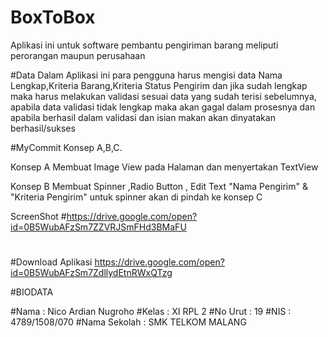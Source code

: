 # BoxToBox
Aplikasi ini untuk software pembantu pengiriman barang meliputi perorangan maupun perusahaan

#Data
Dalam Aplikasi ini para pengguna harus mengisi data Nama Lengkap,Kriteria Barang,Kriteria Status Pengirim dan jika sudah lengkap maka harus melakukan validasi sesuai data yang sudah terisi sebelumnya, apabila data validasi tidak lengkap maka akan gagal dalam prosesnya dan apabila berhasil dalam validasi dan isian makan akan dinyatakan berhasil/sukses



#MyCommit
Konsep A,B,C.

Konsep A
Membuat Image View pada Halaman dan menyertakan TextView

Konsep B
Membuat Spinner ,Radio Button , Edit Text "Nama Pengirim" & "Kriteria Pengirim"
untuk spinner akan di pindah ke konsep C

ScreenShot
#https://drive.google.com/open?id=0B5WubAFzSm7ZZVRJSmFHd3BMaFU
#

#Download Aplikasi
https://drive.google.com/open?id=0B5WubAFzSm7ZdllydEtnRWxQTzg

#BIODATA


#Nama
  : Nico Ardian Nugroho
#Kelas
  : XI RPL 2
#No Urut
  : 19
#NIS
  : 4789/1508/070
#Nama Sekolah
  : SMK TELKOM MALANG
